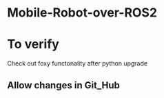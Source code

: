# Mobile-Robot-over-ROS2

# To verify

Check out foxy functonality after python upgrade

## Allow changes in Git_Hub
